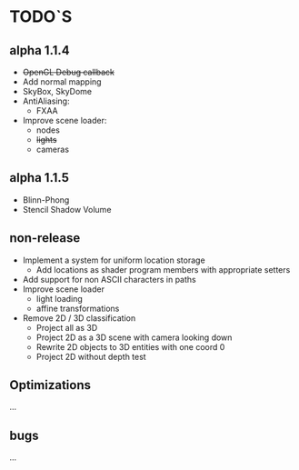# TODO`S

## alpha 1.1.4
* ~~OpenGL Debug callback~~
* Add normal mapping
* SkyBox, SkyDome
* AntiAliasing:
  * FXAA
* Improve scene loader:
  * nodes
  * ~~lights~~
  * cameras

## alpha 1.1.5
* Blinn-Phong
* Stencil Shadow Volume

## non-release
* Implement a system for uniform location storage  
  * Add locations as shader program members with appropriate setters
* Add support for non ASCII characters in paths
* Improve scene loader
  * light loading
  * affine transformations
* Remove 2D / 3D classification
  * Project all as 3D
  * Project 2D as a 3D scene with camera looking down
  * Rewrite 2D objects to 3D entities with one coord 0
  * Project 2D without depth test

## Optimizations
...

## bugs
...
